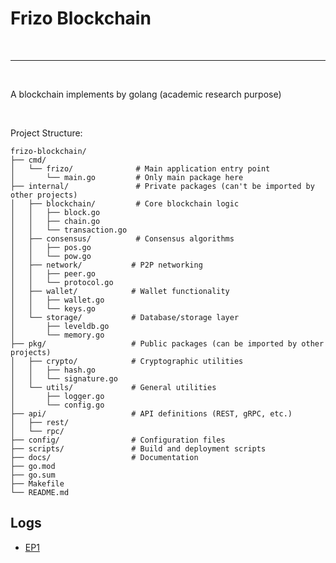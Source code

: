 # Frizo Blockchain

<br>

---

<br>

A blockchain implements by golang (academic research purpose)

<br>

Project Structure:

```
frizo-blockchain/
├── cmd/
│   └── frizo/              # Main application entry point
│       └── main.go         # Only main package here
├── internal/               # Private packages (can't be imported by other projects)
│   ├── blockchain/         # Core blockchain logic
│   │   ├── block.go
│   │   ├── chain.go
│   │   └── transaction.go
│   ├── consensus/          # Consensus algorithms
│   │   ├── pos.go
│   │   └── pow.go
│   ├── network/           # P2P networking
│   │   ├── peer.go
│   │   └── protocol.go
│   ├── wallet/            # Wallet functionality
│   │   ├── wallet.go
│   │   └── keys.go
│   └── storage/           # Database/storage layer
│       ├── leveldb.go
│       └── memory.go
├── pkg/                   # Public packages (can be imported by other projects)
│   ├── crypto/            # Cryptographic utilities
│   │   ├── hash.go
│   │   └── signature.go
│   └── utils/             # General utilities
│       ├── logger.go
│       └── config.go
├── api/                   # API definitions (REST, gRPC, etc.)
│   ├── rest/
│   └── rpc/
├── config/                # Configuration files
├── scripts/               # Build and deployment scripts
├── docs/                  # Documentation
├── go.mod
├── go.sum
├── Makefile
└── README.md
```

## Logs

* [EP1](https://www.youtube.com/watch?v=oCm46sUILcs&list=PL0xRBLFXXsP6-hxQmCDcl_BHJMm0mhxx7&index=1&t=176s&ab_channel=AnthonyGG)